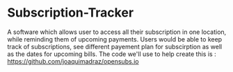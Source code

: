 # Subscription-Tracker
A software which allows user to access all their subscription in one location, while reminding them of upcoming payments. Users would be able to keep track of subscriptions, see different payement plan for subscirption as well as the dates for upcoming bills.
The code we'll use to help create this is : https://github.com/joaquimadraz/opensubs.io
